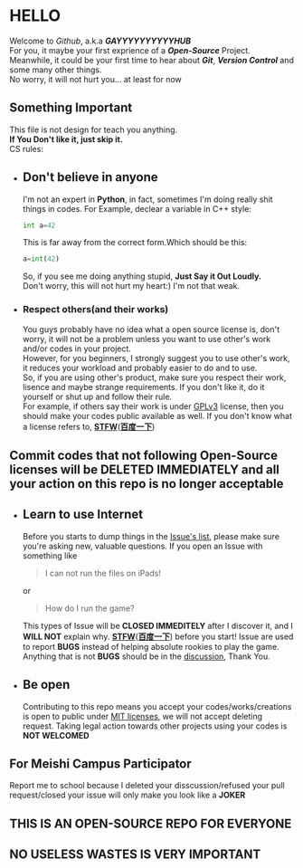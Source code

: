 # HELLO

Welcome to *Github*, a.k.a *__GAYYYYYYYYYYHUB__*  
For you, it maybe your first exprience of a __*Open-Source*__ Project.  
Meanwhile, it could be your first time to hear about __*Git*__, __*Version Control*__ and some many other things.  
No worry, it will not hurt you... at least for now  

## Something Important

This file is not design for teach you anything.  
__If You Don't like it, just skip it.__  
CS rules:  

- ##  Don't believe in anyone

  I'm not an expert in __Python__, in fact, sometimes I'm doing really shit things in codes. For Example, declear a variable in C++ style:

  ```Python
  int a=42
  ```

  This is far away from the correct form.Which should be this:

  ```Python
  a=int(42)
  ```

  So, if you see me doing anything stupid, __Just Say it Out Loudly.__  
  Don't worry, this will not hurt my heart:) I'm not that weak.

- ### Respect others(and their works)

  You guys probably have no idea what a open source license is, don't worry, it will not be a problem unless you want to use other's work and/or codes in your project.  
  However, for you beginners, I strongly suggest you to use other's work, it reduces your workload and probably easier to do and to use.  
  So, if you are using other's product, make sure you respect their work, lisence and maybe strange requirements. If you don't like it, do it yourself or shut up and follow their rule.  
  For example, if others say their work is under [GPLv3](https://www.gnu.org/licenses/gpl-3.0.en.html) license, then you should make your codes public available as well. If you don't know what a license refers to, [__STFW__](http://www.catb.org/~esr/faqs/smart-questions.html#rtfm)([__百度一下__](https://github.com/ryanhanwu/How-To-Ask-Questions-The-Smart-Way/blob/main/README-zh_CN.md#rtfm-%E5%92%8C-stfw%E5%A6%82%E4%BD%95%E7%9F%A5%E9%81%93%E4%BD%A0%E5%B7%B2%E5%AE%8C%E5%85%A8%E6%90%9E%E7%A0%B8%E4%BA%86))

## Commit codes that not following Open-Source licenses will be __DELETED IMMEDIATELY__ and all your action on this repo is no longer acceptable

- ## Learn to use Internet

  Before you starts to dump things in the [Issue's list](https://github.com/Sfever/2024SA-PY-Workfile/issues), please make sure you're asking new, valuable questions. If you open an Issue with something like
  >I can not run the files on iPads!

  or
  >How do I run the game?

  This types of Issue will be __CLOSED IMMEDITELY__ after I discover it, and I __WILL NOT__ explain why. [__STFW__](http://www.catb.org/~esr/faqs/smart-questions.html#rtfm)([__百度一下__](https://github.com/ryanhanwu/How-To-Ask-Questions-The-Smart-Way/blob/main/README-zh_CN.md#rtfm-%E5%92%8C-stfw%E5%A6%82%E4%BD%95%E7%9F%A5%E9%81%93%E4%BD%A0%E5%B7%B2%E5%AE%8C%E5%85%A8%E6%90%9E%E7%A0%B8%E4%BA%86)) before you start! Issue are used to report __BUGS__ instead of helping absolute rookies to play the game. Anything that is not __BUGS__ should be in the [discussion](https://github.com/Sfever/2024SA-PY-Workfile/discussions), Thank You.

- ## Be open

    Contributing to this repo means you accept your codes/works/creations is open to public under [MIT licenses](/LICENSE), we will not accept deleting request.
    Taking legal action towards other projects using your codes is __NOT WELCOMED__

## For Meishi Campus Participator

Report me to school because I deleted your disscussion/refused your pull request/closed your issue will only make you look like a __JOKER__

## THIS IS AN OPEN-SOURCE REPO FOR EVERYONE

## NO USELESS WASTES IS VERY IMPORTANT
